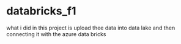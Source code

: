 # databricks_f1
what i did in this project is upload thee data into data lake and then connecting it with the azure data bricks
